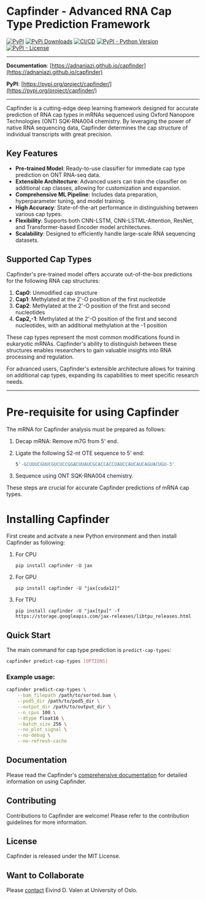 # Capfinder - Advanced RNA Cap Type Prediction Framework


[![PyPI](https://img.shields.io/pypi/v/capfinder?style=flat-square)](https://pypi.python.org/pypi/capfinder/)
[![PyPi Downloads](https://img.shields.io/pypi/dm/capfinder)](https://pypistats.org/packages/capfinder)
[![CI/CD](https://github.com/adnaniazi/capfinder/actions/workflows/release.yml/badge.svg)](https://github.com/adnaniazi/capfinder/actions/workflows/release.yml)
[![PyPI - Python Version](https://img.shields.io/pypi/pyversions/capfinder?style=flat-square)](https://pypi.python.org/pypi/capfinder/)
[![PyPI - License](https://img.shields.io/pypi/l/capfinder?style=flat-square)](https://pypi.python.org/pypi/capfinder/)


---

**Documentation**: [https://adnaniazi.github.io/capfinder](https://adnaniazi.github.io/capfinder)

**PyPI**: [https://pypi.org/project/capfinder/](https://pypi.org/project/capfinder/)

---

Capfinder is a cutting-edge deep learning framework designed for accurate prediction of RNA cap types in mRNAs sequenced using Oxford Nanopore Technologies (ONT) SQK-RNA004 chemistry. By leveraging the power of native RNA sequencing data, Capfinder determines the cap structure of individual transcripts with great precision.

## Key Features

- **Pre-trained Model**: Ready-to-use classifier for immediate cap type prediction on ONT RNA-seq data.
- **Extensible Architecture**: Advanced users can train the classifier on additional cap classes, allowing for customization and expansion.
- **Comprehensive ML Pipeline**: Includes data preparation, hyperparameter tuning, and model training.
- **High Accuracy**: State-of-the-art performance in distinguishing between various cap types.
- **Flexibility**: Supports both CNN-LSTM, CNN-LSTML-Attention, ResNet, and Transformer-based Encoder model architectures.
- **Scalability**: Designed to efficiently handle large-scale RNA sequencing datasets.

## Supported Cap Types

Capfinder's pre-trained model offers accurate out-of-the-box predictions for the following RNA cap structures:

1. **Cap0**: Unmodified cap structure
2. **Cap1**: Methylated at the 2'-O position of the first nucleotide
3. **Cap2**: Methylated at the 2'-O position of the first and second nucleotides
4. **Cap2,-1**: Methylated at the 2'-O position of the first and second nucleotides, with an additional methylation at the -1 position

These cap types represent the most common modifications found in eukaryotic mRNAs. Capfinder's ability to distinguish between these structures enables researchers to gain valuable insights into RNA processing and regulation.

For advanced users, Capfinder's extensible architecture allows for training on additional cap types, expanding its capabilities to meet specific research needs.

---

# Pre-requisite for using Capfinder

The mRNA for Capfinder analysis must be prepared as follows:

1. Decap mRNA: Remove m7G from 5' end.
2. Ligate the following 52-nt OTE sequence to 5' end:

    ```sh
    5'-GCUUUCGUUCGUCUCCGGACUUAUCGCACCACCUAUCCAUCAUCAGUACUGU-3'
    ```

3. Sequence using ONT SQK-RNA004 chemistry.

These steps are crucial for accurate Capfinder predictions of mRNA cap types.

# Installing Capfinder
First create and acitvate a new Python environment and then install Capfinder as following:

1. For CPU

    ```
    pip install capfinder -U jax
    ```

2. For GPU

    ```
    pip install capfinder -U "jax[cuda12]"
    ```

3. For TPU

    ```
    pip install capfinder -U "jax[tpu]" -f https://storage.googleapis.com/jax-releases/libtpu_releases.html
    ```

## Quick Start

The main command for cap type prediction is `predict-cap-types`:

```bash
capfinder predict-cap-types [OPTIONS]
```

### Example usage:

```bash
capfinder predict-cap-types \
    --bam_filepath /path/to/sorted.bam \
    --pod5_dir /path/to/pod5_dir \
    --output_dir /path/to/output_dir \
    --n_cpus 100 \
    --dtype float16 \
    --batch_size 256 \
    --no_plot_signal \
    --no-debug \
    --no-refresh-cache
```

## Documentation
Please read the Capfinder's [comprehensive documentation](https://adnaniazi.github.io/capfinder/) for detailed information on using Capfinder.

## Contributing
Contributions to Capfinder are welcome! Please refer to the contribution guidelines for more information.

## License
Capfinder is released under the MIT License.

## Want to Collaborate
Please [contact](https://www.mn.uio.no/ibv/personer/vit/edv/) Eivind D. Valen at University of Oslo.
